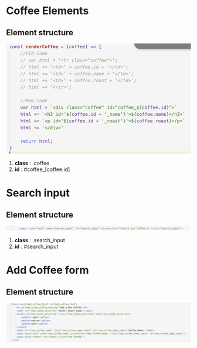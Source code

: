 # Coffee Elements

## Element structure

![Coffee](img/coffee_items.png)

1. <strong>class</strong> : .coffee
2. <strong>id</strong> : #coffee_[coffee.id]  

# Search input

## Element structure

![SearchInput](img/search_input.png)

1. <strong>class</strong> : .search_input
2. <strong>id</strong> : #search_input

# Add Coffee form

## Element structure

![Add Coffee Form](img/add_coffee_form.png)
